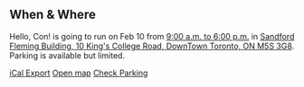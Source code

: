 ## When & Where

<!-- thumbnail -->

<i class="far fa-calendar-alt"></i>

<!-- followed by brief -->

Hello, Con! is going to run on Feb 10 from [<time>9:00 a.m. to 6:00 p.m.</time>](./hellocon.ics) in [Sandford Fleming Building, 10 King's College Road, DownTown Toronto, ON M5S 3G8](https://www.google.com/maps/search/?api=1&query=Sandford+Fleming+Bldg,+Toronto,+ON+M5S+3G4). Parking is available but limited.

<!-- Followed by detail -->

<div class="card-action-wrapper">
<a class="card-action" href="./hellocon.ics">iCal Export</a>
<a class="card-action" rel="noopener noreferrer" target="_blank" href="https://www.google.com/maps/search/?api=1&query=Sandford+Fleming+Bldg,+Toronto,+ON+M5S+3G4">Open map</a>
<a class="card-action" rel="noopener noreferrer" target="_blank" href="http://map.utoronto.ca/parking">Check Parking</a>
</div>

